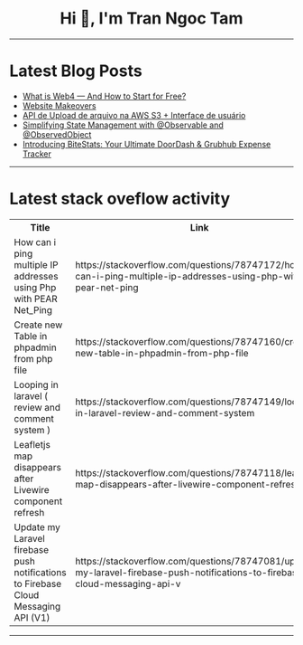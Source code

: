 <h1 align="center">Hi 👋, I'm Tran Ngoc Tam</h1>

---

# Latest Blog Posts 
<!-- BLOG-POST-LIST:START -->
- [What is Web4 — And How to Start for Free?](https://dev.to/web4/what-is-web4-and-how-to-start-for-free-4kjo)
- [Website Makeovers](https://dev.to/salladshooter/website-makeovers-1ap6)
- [API de Upload de arquivo na AWS S3 + Interface de usuário](https://dev.to/pedro_borgesdev_ee699bec/api-de-upload-de-arquivo-na-aws-s3-interface-de-usuario-15a0)
- [Simplifying State Management with @Observable and @ObservedObject](https://dev.to/andy_kolean/simplifying-state-management-with-observable-and-observedobject-ee6)
- [Introducing BiteStats: Your Ultimate DoorDash &amp; Grubhub Expense Tracker](https://dev.to/codemystic/introducing-bitestats-your-ultimate-doordash-grubhub-expense-tracker-2h0p)
<!-- BLOG-POST-LIST:END -->

---

# Latest stack oveflow activity
<table>
  <tr><th>Title</th><th>Link</th></tr>
  <!-- STACKOVERFLOW:START --><tr><td>How can i ping multiple IP addresses using Php with PEAR Net_Ping</td><td>https://stackoverflow.com/questions/78747172/how-can-i-ping-multiple-ip-addresses-using-php-with-pear-net-ping</td></tr><tr><td>Create new Table in phpadmin from php file</td><td>https://stackoverflow.com/questions/78747160/create-new-table-in-phpadmin-from-php-file</td></tr><tr><td>Looping in laravel &lpar; review and comment system &rpar;</td><td>https://stackoverflow.com/questions/78747149/looping-in-laravel-review-and-comment-system</td></tr><tr><td>Leafletjs map disappears after Livewire component refresh</td><td>https://stackoverflow.com/questions/78747118/leafletjs-map-disappears-after-livewire-component-refresh</td></tr><tr><td>Update my Laravel firebase push notifications to Firebase Cloud Messaging API &lpar;V1&rpar;</td><td>https://stackoverflow.com/questions/78747081/update-my-laravel-firebase-push-notifications-to-firebase-cloud-messaging-api-v</td></tr><!-- STACKOVERFLOW:END -->
</table>

---


